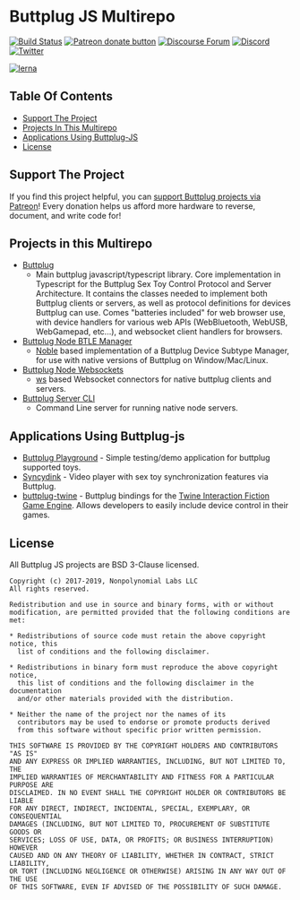 # Buttplug JS Multirepo

[![Build Status](https://dev.azure.com/nplabs/buttplug/_apis/build/status/buttplugio.buttplug-js?branchName=master)](https://dev.azure.com/nplabs/buttplug/_build/latest?definitionId=3&branchName=master)
[![Patreon donate button](https://img.shields.io/badge/patreon-donate-yellow.svg)](https://www.patreon.com/qdot)
[![Discourse Forum](https://img.shields.io/badge/discourse-forum-blue.svg)](https://metafetish.club)
[![Discord](https://img.shields.io/discord/353303527587708932.svg?logo=discord)](https://discord.gg/t9g9RuD)
[![Twitter](https://img.shields.io/twitter/follow/buttplugio.svg?style=social&logo=twitter)](https://twitter.com/buttplugio)

[![lerna](https://img.shields.io/badge/maintained%20with-lerna-cc00ff.svg)](https://lernajs.io/)

## Table Of Contents

- [Support The Project](#support-the-project)
- [Projects In This Multirepo](#projects-in-this-multirepo)
- [Applications Using Buttplug-JS](#applications-using-buttplug-js)
- [License](#license)

## Support The Project

If you find this project helpful, you
can
[support Buttplug projects via Patreon](http://patreon.com/qdot)!
Every donation helps us afford more hardware to reverse, document, and
write code for!

## Projects in this Multirepo

- [Buttplug](packages/buttplug) 
  - Main buttplug javascript/typescript library. Core implementation
    in Typescript for the Buttplug Sex Toy Control Protocol and Server
    Architecture. It contains the classes needed to implement both
    Buttplug clients or servers, as well as protocol definitions for
    devices Buttplug can use. Comes "batteries included" for web
    browser use, with device handlers for various web APIs
    (WebBluetooth, WebUSB, WebGamepad, etc...), and websocket client
    handlers for browsers.
- [Buttplug Node BTLE Manager](packages/buttplug-node-bluetoothle-manager)
  - [Noble](https://github.com/noble/noble) based implementation of
    a Buttplug Device Subtype Manager, for use with native versions
    of Buttplug on Window/Mac/Linux.
- [Buttplug Node Websockets](packages/buttplug-node-websockets)
  - [ws](https://github.com/websockets/ws) based Websocket connectors
    for native buttplug clients and servers.
- [Buttplug Server CLI](packages/buttplug-server-cli)
  - Command Line server for running native node servers.
  
## Applications Using Buttplug-js

- [Buttplug Playground](https://github.com/metafetish/buttplug-playground) -
  Simple testing/demo application for buttplug supported toys.
- [Syncydink](https://github.com/metafetish/syncydink) - Video player
  with sex toy synchronization features via Buttplug.
- [buttplug-twine](https://github.com/buttplugio/buttplug-twine) -
  Buttplug bindings for the [Twine Interaction Fiction Game
  Engine](http://twinery.org). Allows developers to easily include
  device control in their games.

## License

All Buttplug JS projects are BSD 3-Clause licensed.

    Copyright (c) 2017-2019, Nonpolynomial Labs LLC
    All rights reserved.
    
    Redistribution and use in source and binary forms, with or without
    modification, are permitted provided that the following conditions are met:
    
    * Redistributions of source code must retain the above copyright notice, this
      list of conditions and the following disclaimer.
    
    * Redistributions in binary form must reproduce the above copyright notice,
      this list of conditions and the following disclaimer in the documentation
      and/or other materials provided with the distribution.
    
    * Neither the name of the project nor the names of its
      contributors may be used to endorse or promote products derived
      from this software without specific prior written permission.
    
    THIS SOFTWARE IS PROVIDED BY THE COPYRIGHT HOLDERS AND CONTRIBUTORS "AS IS"
    AND ANY EXPRESS OR IMPLIED WARRANTIES, INCLUDING, BUT NOT LIMITED TO, THE
    IMPLIED WARRANTIES OF MERCHANTABILITY AND FITNESS FOR A PARTICULAR PURPOSE ARE
    DISCLAIMED. IN NO EVENT SHALL THE COPYRIGHT HOLDER OR CONTRIBUTORS BE LIABLE
    FOR ANY DIRECT, INDIRECT, INCIDENTAL, SPECIAL, EXEMPLARY, OR CONSEQUENTIAL
    DAMAGES (INCLUDING, BUT NOT LIMITED TO, PROCUREMENT OF SUBSTITUTE GOODS OR
    SERVICES; LOSS OF USE, DATA, OR PROFITS; OR BUSINESS INTERRUPTION) HOWEVER
    CAUSED AND ON ANY THEORY OF LIABILITY, WHETHER IN CONTRACT, STRICT LIABILITY,
    OR TORT (INCLUDING NEGLIGENCE OR OTHERWISE) ARISING IN ANY WAY OUT OF THE USE
    OF THIS SOFTWARE, EVEN IF ADVISED OF THE POSSIBILITY OF SUCH DAMAGE.


